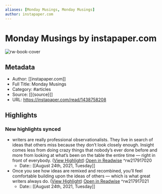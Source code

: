 ```yaml
---
aliases: [Monday Musings, Monday Musings]
author: instapaper.com
---
```

# Monday Musings by instapaper.com

![rw-book-cover](https://readwise-assets.s3.amazonaws.com/static/images/article1.be68295a7e40.png)

## Metadata
- Author: [[instapaper.com]]
- Full Title: Monday Musings
- Category: #articles
- Source: [[{source}]]
- URL: https://instapaper.com/read/1438758208

## Highlights
### New highlights synced
- writers are really professional observationalists. They live in search of ideas that others miss because they don’t look closely enough. Insight comes less from doing crazy things that nobody’s ever done before and more from looking at what’s been on the table the entire time — right in front of everybody. ([View Highlight](https://instapaper.com/read/1438758208/17270856)) [Open in Readwise](https://readwise.io/open/217917020) ^rw217917020
    - Date:: [[August 24th, 2021, Tuesday]]
- Once you see how ideas are remixed and recombined, you’ll feel comfortable building upon the ideas of others — which is what great writers always do. ([View Highlight](https://instapaper.com/read/1438758208/17270869)) [Open in Readwise](https://readwise.io/open/217917021) ^rw217917021
    - Date:: [[August 24th, 2021, Tuesday]]
